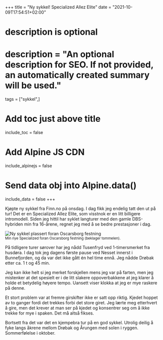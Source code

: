 +++
title = "Ny sykkel! Specialized Allez Elite"
date = "2021-10-09T17:54:51+02:00"

#
# description is optional
#
# description = "An optional description for SEO. If not provided, an automatically created summary will be used."

tags = ["sykkel",]

# Add toc just above title
include_toc = false

# Add Alpine JS CDN
include_alpinejs = false

# Send data obj into Alpine.data()
include_data = false
+++

Kjøpte ny sykkel fra Finn.no på onsdag. I dag fikk jeg endelig tatt den ut på tur! Det er en Specialized Allez Elite, som visstnok er en litt billigere intromodell. Siden jeg hittil har syklet langturer med den gamle DBS-hybriden min fra 16-årene, regnet jeg med å se bedre prestasjoner i dag.

![Ny sykkel plassert foran Oscarsborg festning](/images/blogg/specialized.JPG)
<small style="display:block;">Min nye Specialized foran Oscarsborg festning (beklager tommelen).</small>

På tidligere turer sørover har jeg nådd Tusenfryd ved 1-timersmerket fra husdøra. I dag tok jeg dagens første pause ved Nesset innerst i Bunnefjorden, og da var det ikke gått én hel time ennå. Jeg nådde Drøbak etter ca. 1 t og 45 min. 

Jeg kan ikke helt si jeg merket forskjellen mens jeg var på farten, men jeg mistenker at det spesielt er i de litt slakere oppoverbakkene at jeg klarer å holde et betydelig høyere tempo. Uansett viser klokka at jeg er mye raskere på denne.

Et stort problem var at fremre girskifter ikke er satt opp riktig. Kjedet hoppet av to ganger fordi det trekkes forbi det store giret. Jeg lærte meg etterhvert å gire, men det krever at man ser på kjedet og konsentrer seg om å ikke trekke for mye i spaken. Det må altså fikses.

Bortsett fra det var det en kjempebra tur på en god sykkel. Utrolig deilig å fyke langs åkrene mellom Drøbak og Årungen med solen i ryggen. Sommerfølelse i oktober.

